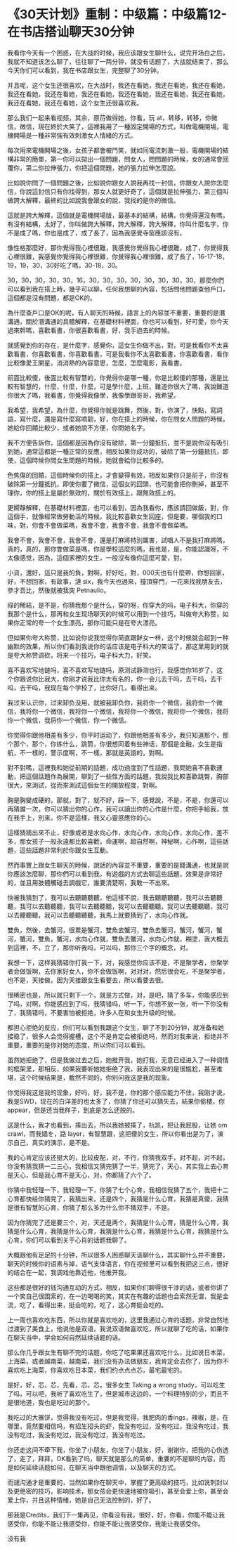 # 《30天计划》重制：中级篇：中级篇12-在书店搭讪聊天30分钟

我看你今天有一个困惑，在大战的时候，我应该跟女生聊什么，说完开场白之后，我就不知道该怎么聊了，往往聊了一两分钟，就没有话题了，大战就结束了，那么今天你们可以看到，我在书店跟女生，完整聊了30分钟。

并且呢，这个女生还很喜欢，在大战时，我还在看她，我还在看她，我还在看她，我还在看她，我还在看她，我还在看她，我还在看她，我还在看她，我还在看她，我还在看她，我还在看她，这个女生还很喜欢我。

那么我们一起来看视频，其余，原葕做得她，你看，玩 at，转移，转移，你微信，微信，現在終於大笑了，這裡我用了一種固定開場的方式，叫做電機開場，電機開場是一種非常強有效刺激女人情緒的方式。

每次用來電機開場之後，女孩子都會被鬥笑，就如同電流刺激一般，電機開場的結構非常的簡單，第一你可以拋出一個問題，問女人，問問題的時候，女的通常會回覆你，第二你拉伸張力，你把這個問題，她的張力拉伸怎麼說。

比如說你問了一個問題之後，比如說你跟女人說我再找一封信，你跟女人說你怎麼信，你說這封信只有你找得到，那女人就更好奇了，這個就是拉伸張力，第三個叫做誇大解釋，最終的比如說我會跟女的說，我找的是你的微信。

這就是誇大解釋，這個就是電機開場版，最基本的結構，結構，你覺得還沒有嗎，有沒有結構，太好了，你叫做誇大解釋，誇大解釋，誇大解釋，你叫什麼名字，你不是成了嗎，你也是成了，成了長了，因為我感覺寺窗應該沒有。

像性格那麼好，那你覺得我心裡很難，我感覺你覺得我心裡很難，成了，你覺得我心裡很難，我感覺你覺得我心裡很難，你覺得我心裡很難，成了長了，16-17-18，19，19，30，30好吃了嗎，30-18，30。

30，30，30，30，30，16，30，30，30，30，30，30，30，30，那麼你們可以看到我在搭上時，幾乎可以聊，任何我想聊的內容，包括問他問題查他戶口，這個都是沒有問題，都是OK的。

為什麼查戶口是OK的呢，有人聊天的時候，語言上的內容並不重要，重要的是潛溝通，關於潛溝通的具體解釋，在基礎材料裡面，你也可以看到，好可愛，你今天過來幹嗎，喜歡看書，你很喜歡看書，好，我手過去的時候。

就感覺到你的存在，是什麼字，感覺你，這女生你做不出，對，可是我看你不太喜歡看書，你喜歡看書，你喜歡看書，可是我看你不太喜歡看書，你喜歡看書，看你比較像愛王開星，消消熱的內容意思，怎麼，怎麼電影，我看書。

前面比較傻，後面比較有智慧的，你覺得你是哪一種，你是比較傻的那種，還是比較有智慧的，什麼，什麼，什麼，可是學什麼，上班，難道你很大了嗎，我說難道你很大了嗎，我看書，你覺得我像學，我像學跟哥哥，我希望。

我希望，我希望，為什麼，你覺得你就是跳舞，然後，對，你演了，快點，寫詞語，寫什麼，還是寫什麼寫噴韌，好，你在搭上的時候，你在問女人問題的時候，她給你回饋比較少，或者她說不方便，你問她名字。

我不方便告訴你，這個都是因為你沒有破除，第一分鐘抵抗，並不是說你沒有吸引到她，通常這都是一種正常的反應，相反如果你成功的，破除了第一分鐘抵抗，即使，這個時候你問女生問題的時候，她就會給你比較多的。

色焦傷的回饋，這個時候你的搭上，才會變得有效，相反如果你只是前子，你沒有破除第一分鐘抵抗，即使你要了微信，這個女的回頭，也可能會把你刪掉，甚至不理你，你的搭上是屬於無效的，關於有效搭上，跟無效搭上的。

更嚮靜解釋，在基礎材料裡面，也可以看到，因為我看你，應該請回做飯，對，你這個手，就像經常做勞動活的時候，我比較喜歡女生回座，但是要，哪個我的口味，對，你會不會做菜嗎，我會不會，我會不會，我會不會做菜嗎。

我會不會，我會不會，我會不會，還是打麻將特別厲害，試唱人不是我打麻將嗎，真的，真的，那你會做菜是嗎，你是學校這麼的嗎，我也是，是，你能認識呀，不太像感觉，因為，這個家裡的女生，一般沒有像你這麼可愛，對。

小貨，還好，這只是我的負，對啊，好好吃，對，000天也有什麼帶，你想回家，好，不想回家，有故事，漣 six，我今天也過來，撞頂穿門，一花來找我朋友去，參才吾比，然後就被我突 Petnaulio。

祿的稀結，是不是，你猜我那个是什么，穿的呀，你穿大的吗，电子科大，你穿的我那个是什么，那再和女生现场聊天的时候可以用到一个技巧，叫做夸大称赞，如果你正常的夸一个女生漂亮，那你可能只是在夸大漂亮。

但如果你夸大称赞，比如说你说我觉得你简直跟鲜女一样，这个时候就会起到一种幽默的效果，所以你们看到我说你的话应该是电子科大的笑话了，那这里用到的就是夸大称赞调砍，将来一个技巧，电子科大力，好笑。

喜不喜欢写地链吗，喜不喜欢写地链吗，原测试静测也行，我感觉你16岁了，这个你跟说你比我大，你刚才说我比你太有名的，你一会儿去干吗，去干吗，去干吗，去干吗，我现在每个学校了，比你好几，看得出来。

我过来认识你，过来卸负没用，就被我卸负你，我将你一个微信，我将你一个微信，我将你一个微信，我将你一个微信，我将你一个微信，我将你一个微信，我将你一个微信，我将你一个微信，你一个微信。

你觉得你跟他相差有多少，你平时运动了，你跟他相差有多少，我只知道那个，那个那个，那个，你练什么，跳筒，你很想同着有些神话，那個是金融，女生是指航，不一樣的，警示度啊，不一樣，那就是英語的，對啊。

對不對嗎，這裡我和她從前期的話題，成功過度到了性話題，我問她喜不喜歡運動，把這個話題作為展開，聊到了一些性方面的話題，我說我比較喜歡跳臀，胸部很大，來測試，從而來測試這個女生的開放程度，對啊。

胸是胸變成硬的，那就，對了，就不好，踩一下，感覺說，不是，不是，你還可以再猜誰一次，你可以猜出你的心作，我可以讀出你的心作是什麼，你把手給我，放在我手上，別來，你不是這樣，我又心靈感應你的心。

這樣猜猜出來不止，好像或者是水向心作，水向心作，水向心作，水向心作，差不多，那女孩子一般永遠都比較喜歡，命運啊，超自然啊，神秘啊，心作啊，這些話題，這些話題非常利於你跟女生互動。

然而事實上跟女生聊天的時候，說話的內容並不重要，重要的是錢溝通，也就是說你應該怎麼聊，那你們可以看到我，有遊戲的方式去聊這些話題，效果是非常好的，並且用肢體觸碰去調戲它，誰要清楚啊，我敢一不出來。

快被我猜到了，我可以去聽聽聽聽，他這樣不說，我去聽聽聽聽，我可以去聽聽聽，我可以去聽聽聽，我可以去聽聽聽，我可以去聽聽聽，我可以去聽聽聽，我可以去聽聽聽，我可以去聽聽聽聽，我馬上就要猜到了，水向心作就。

雙魚，然後，去蟹河，很累是蟹河，雙魚去蟹河，雙魚去蟹河，蟹河，蟹河，蟹河，蟹河，雙魚，蟹河，水向心作就，雙魚去蟹河，水向心作就，糊塗，我大概去到這裡，不，立了，那你听我吗，可以吗，那你三个字的概念，对。

我想一下，这样我猜错你打我一下，对，我感觉你应该不是，不是聚学者，你聚学者会做饭啊，去你家好女人，你不会做饭啊，对对对，然后很会吃，不是聚学者，也不是，天接做，因为天接跟女生看要去，所以看要去很。

很稀密也是，所以就只剩下一个，就是方式做，对，是吧，猜了多车，你能感应到了吗，对啊，你能感应到了吗，我猜错吗，听一下，你想不放一张，听一下你没有了，我猜错吗，不要害怕被拒绝，许多人在和女生升级的时候。

都担心拒绝的反应，你们可以看到我跟这个女生，聊了不到20分钟，就准备和她接稳了，很多人会觉得握槽，这个不是肯定会被拒绝吗，然而对我来说，拒绝并不重要，重要的是你对她的态度，所以你们可以看到。

虽然她拒绝了，但是我做过去之后，她推开我，她打我，无意已经进入了一种调情的框架里，那相反，如果我要听她她拒绝了我，我表现出来的是很尴尬，甚至难堪，这个时候结果是，截然不同的，你别问我这是我的现象。

你觉得我这是我的现象，好吗，好，我不是，你的那个感应能力不住，我刚才说，我是SWD，现在的白洋差的也太多了，你猜了你还可以猜失去，結果你偷楼，你 appear，但是还当我样子，到底是怎么还脱的。

这是什么，我才也看到，揍出去，所以我她被揍了，杭凯，把让我屁股，让她 om crawl，而我嫱を，路 layer，有智慧跟，这把傻的女生，所以你看出是为了，演示自己，真实的演示，是不是。

我的心肯定应该还挺大的，比较皮配，对，不行，你猜我双手，对不起，对不起，你没有猜我猜一二三心，我相信又猜完猜了一半，猜完了，天心，其实我上去心育是天心，但是我心育不是天心，对，你都猜了六个了。

你猜中我轻理一下，我轻理一下，你猜了七个心育，我相信我猜了五个，我把十二心育都快给你猜完了，我猜出来，还是四个，我猜是什么心育，我猜是真傻，我猜是很有智慧的心育，你猜了那么多为什么你不猜双手，不是。

因为你猜完了还是要三个，对，天还是两个，我猜是什么心育，猜是什么心育，我猜是什么心育，我猜是什么心育，我猜是什么心育，我猜是什么心育，我猜是什么心育，你们可以看到关于心肖的话题我聊了。

大概跟他有足足的十分钟，所以很多人困惑聊天该聊什么，其实聊什么并不重要，聊天的时候你的语素与掉，语气支体语言，你在视频里可以看到我把这三点，很好的结合在一起，我调戏他靠近他，他推开我。

这些都是很好的钱沟通互动的方式，相反，如果你们聊得很干涉的话，或者你讲了一个笑自己很围索的，在一边喝喝的笑，其实在有趣的话题也会索然无谓，我是金流，吃了，看得出来，挺会吃的，吃了，这心育挺会吃的。

上一周也喜欢吃东西，所以你就是喜欢吃的，这里我通过心育的话题，非常自然地过渡到了美食上，他说他是双语，我说双语做喜欢吃，所以就聊了吃的话，如果你在聊天当中，学会如何自然延续话题的话。

那么你几乎跟女生有聊不完的话题，你吃了吃果果还喜欢吃什么，比如说日本菜，上海菜，或者越南菜，越南菜，我们没有办法做朋友，我肯定会去你了，因为你不喜欢吃上海菜，你喜欢吃日本菜，我们约点点点芯，最宅最宅的。

是好，好，芯，芯，先看，芯，芯，很多女生 Taking a wrong study，可以吃生了吗，可以吧，我听了喜欢吃生了，但是城市这边的，一个料理特别的少，而且不是很地道，我也是吃过的那个。

我吃过的大雅饼，觉得我没有吃过，但是我觉得，我肥肉的香ings，辣椒，是，在哪里，竟然要相信吗，有招生招头的虾，我没有吃过，没有吃过，我没有吃过，我没有吃过，我没有吃过，我没有吃过，我没有吃过。

你还走这间不牵下我，你坐了小朋友，你坐了小朋友，好，谢谢你，把我的心伤透了，走了，拜拜，OK看到了吗，聊天就是那么的简单，重要的不是聊的内容，而是如何延续话题如何，在聊天当中跟他调情，以及聊天的方式。

而谴沟通才是重要的，当然如果你在聊天中，掌握了更高级的技巧，比如说刺封以及更绝密的技巧，影响技术，那女孩会更快速地被你吸引，甚至会爱上你，甚至会爱上你，并且这种情绪，她是自己无法控制的，好了。

那我是Credits，我们下一集再见，你看没有我，很好，好，你看，你能不能让我感受你，你能不能让我感受你，你能不能让我感受你，我能让我感受你。

没有我